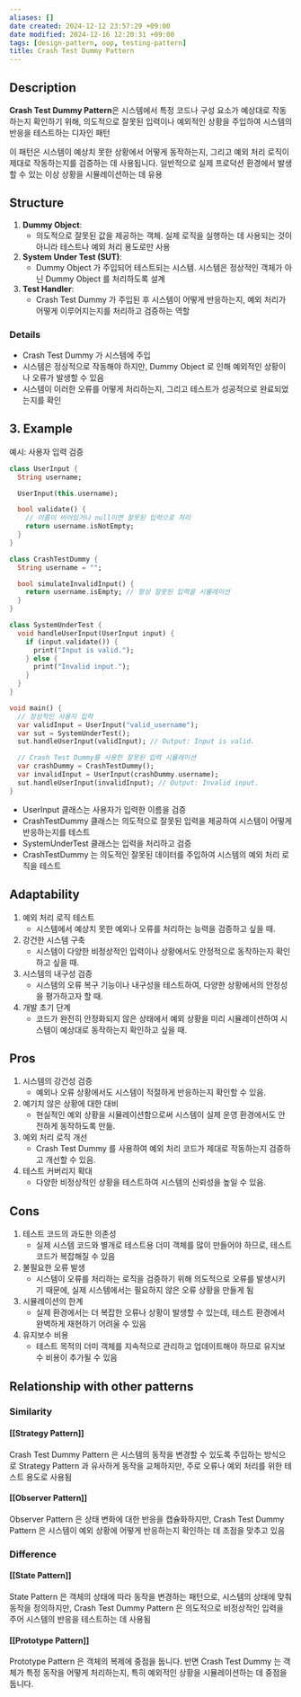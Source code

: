 ```yaml
---
aliases: []
date created: 2024-12-12 23:57:29 +09:00
date modified: 2024-12-16 12:20:31 +09:00
tags: [design-pattern, oop, testing-pattern]
title: Crash Test Dummy Pattern
---
```


## Description

**Crash Test Dummy Pattern**은 시스템에서 특정 코드나 구성 요소가 예상대로 작동하는지 확인하기 위해, 의도적으로 잘못된 입력이나 예외적인 상황을 주입하여 시스템의 반응을 테스트하는 디자인 패턴

이 패턴은 시스템이 예상치 못한 상황에서 어떻게 동작하는지, 그리고 예외 처리 로직이 제대로 작동하는지를 검증하는 데 사용됩니다. 일반적으로 실제 프로덕션 환경에서 발생할 수 있는 이상 상황을 시뮬레이션하는 데 유용

## Structure

1. **Dummy Object**:
   - 의도적으로 잘못된 값을 제공하는 객체. 실제 로직을 실행하는 데 사용되는 것이 아니라 테스트나 예외 처리 용도로만 사용
2. **System Under Test (SUT)**:
   - Dummy Object 가 주입되어 테스트되는 시스템. 시스템은 정상적인 객체가 아닌 Dummy Object 를 처리하도록 설계
3. **Test Handler**:
   - Crash Test Dummy 가 주입된 후 시스템이 어떻게 반응하는지, 예외 처리가 어떻게 이루어지는지를 처리하고 검증하는 역할

### Details

- Crash Test Dummy 가 시스템에 주입
- 시스템은 정상적으로 작동해야 하지만, Dummy Object 로 인해 예외적인 상황이나 오류가 발생할 수 있음
- 시스템이 이러한 오류를 어떻게 처리하는지, 그리고 테스트가 성공적으로 완료되었는지를 확인

## 3. Example

예시: 사용자 입력 검증

```dart
class UserInput {
  String username;

  UserInput(this.username);

  bool validate() {
    // 이름이 비어있거나 null이면 잘못된 입력으로 처리
    return username.isNotEmpty;
  }
}

class CrashTestDummy {
  String username = "";

  bool simulateInvalidInput() {
    return username.isEmpty; // 항상 잘못된 입력을 시뮬레이션
  }
}

class SystemUnderTest {
  void handleUserInput(UserInput input) {
    if (input.validate()) {
      print("Input is valid.");
    } else {
      print("Invalid input.");
    }
  }
}

void main() {
  // 정상적인 사용자 입력
  var validInput = UserInput("valid_username");
  var sut = SystemUnderTest();
  sut.handleUserInput(validInput); // Output: Input is valid.

  // Crash Test Dummy를 사용한 잘못된 입력 시뮬레이션
  var crashDummy = CrashTestDummy();
  var invalidInput = UserInput(crashDummy.username);
  sut.handleUserInput(invalidInput); // Output: Invalid input.
}
```

- UserInput 클래스는 사용자가 입력한 이름을 검증
- CrashTestDummy 클래스는 의도적으로 잘못된 입력을 제공하여 시스템이 어떻게 반응하는지를 테스트
- SystemUnderTest 클래스는 입력을 처리하고 검증
- CrashTestDummy 는 의도적인 잘못된 데이터를 주입하여 시스템의 예외 처리 로직을 테스트

## Adaptability

1. 예외 처리 로직 테스트
   - 시스템에서 예상치 못한 예외나 오류를 처리하는 능력을 검증하고 싶을 때.
2. 강건한 시스템 구축
   - 시스템이 다양한 비정상적인 입력이나 상황에서도 안정적으로 동작하는지 확인하고 싶을 때.
3. 시스템의 내구성 검증
   - 시스템의 오류 복구 기능이나 내구성을 테스트하여, 다양한 상황에서의 안정성을 평가하고자 할 때.
4. 개발 초기 단계
   - 코드가 완전히 안정화되지 않은 상태에서 예외 상황을 미리 시뮬레이션하여 시스템이 예상대로 동작하는지 확인하고 싶을 때.

## Pros

1. 시스템의 강건성 검증
   - 예외나 오류 상황에서도 시스템이 적절하게 반응하는지 확인할 수 있음.
2. 예기치 않은 상황에 대한 대비
   - 현실적인 예외 상황을 시뮬레이션함으로써 시스템이 실제 운영 환경에서도 안전하게 동작하도록 만듦.
3. 예외 처리 로직 개선
   - Crash Test Dummy 를 사용하여 예외 처리 코드가 제대로 작동하는지 검증하고 개선할 수 있음.
4. 테스트 커버리지 확대
   - 다양한 비정상적인 상황을 테스트하여 시스템의 신뢰성을 높일 수 있음.

## Cons

1. 테스트 코드의 과도한 의존성
   - 실제 시스템 코드와 별개로 테스트용 더미 객체를 많이 만들어야 하므로, 테스트 코드가 복잡해질 수 있음
2. 불필요한 오류 발생
   - 시스템이 오류를 처리하는 로직을 검증하기 위해 의도적으로 오류를 발생시키기 때문에, 실제 시스템에서는 필요하지 않은 오류 상황을 만들게 됨
3. 시뮬레이션의 한계
   - 실제 환경에서는 더 복잡한 오류나 상황이 발생할 수 있는데, 테스트 환경에서 완벽하게 재현하기 어려울 수 있음
4. 유지보수 비용
   - 테스트 목적의 더미 객체를 지속적으로 관리하고 업데이트해야 하므로 유지보수 비용이 추가될 수 있음

## Relationship with other patterns

### Similarity

#### [[Strategy Pattern]]

Crash Test Dummy Pattern 은 시스템의 동작을 변경할 수 있도록 주입하는 방식으로 Strategy Pattern 과 유사하게 동작을 교체하지만, 주로 오류나 예외 처리를 위한 테스트 용도로 사용됨

#### [[Observer Pattern]]

Observer Pattern 은 상태 변화에 대한 반응을 캡슐화하지만, Crash Test Dummy Pattern 은 시스템이 예외 상황에 어떻게 반응하는지 확인하는 데 초점을 맞추고 있음

### Difference

#### [[State Pattern]]

State Pattern 은 객체의 상태에 따라 동작을 변경하는 패턴으로, 시스템의 상태에 맞춰 동작을 정의하지만, Crash Test Dummy Pattern 은 의도적으로 비정상적인 입력을 주어 시스템의 반응을 테스트하는 데 사용됨

#### [[Prototype Pattern]]

Prototype Pattern 은 객체의 복제에 중점을 둡니다. 반면 Crash Test Dummy 는 객체가 특정 동작을 어떻게 처리하는지, 특히 예외적인 상황을 시뮬레이션하는 데 중점을 둡니다.
